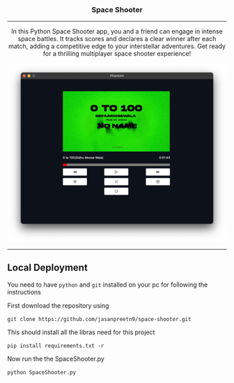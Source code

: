 <!-- PROJECT LOGO -->
<p align="center">
  <div align="center">
    <h3>Space Shooter</h3>
  </div>

  <hr />

  <p align="center">
In this Python Space Shooter app, you and a friend can engage in intense space battles. It tracks scores and declares a clear winner after each match, adding a competitive edge to your interstellar adventures. Get ready for a thrilling multiplayer space shooter experience!
  </p>
</p>

<!-- PREVIEW IMAGE -->
<img class="preview" src="https://github.com/jasanpreetn9/music-player/blob/main/Preview.png?raw=true">

<hr/>

## Local Deployment

You need to have `python` and `git` installed on your pc for following the instructions

First download the repository using

```
git clone https://github.com/jasanpreetn9/space-shooter.git
```

This should install all the libras need for this project

```
pip install requirements.txt -r
```

Now run the the SpaceShooter.py

```
python SpaceShooter.py
```
